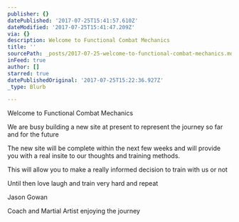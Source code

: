 ```yaml
---
publisher: {}
datePublished: '2017-07-25T15:41:57.610Z'
dateModified: '2017-07-25T15:41:47.209Z'
via: {}
description: Welcome to Functional Combat Mechanics
title: ''
sourcePath: _posts/2017-07-25-welcome-to-functional-combat-mechanics.md
inFeed: true
author: []
starred: true
datePublishedOriginal: '2017-07-25T15:22:36.927Z'
_type: Blurb

---
```

Welcome to Functional Combat Mechanics

We are busy building a new site at present to represent the journey so far and for the future

The new site will be complete within the next few weeks and will provide you with a real insite to our thoughts and training methods.

This will allow you to make a really informed decision to train with us or not

Until then love laugh and train very hard and repeat

Jason Gowan

Coach and Martial Artist enjoying the journey